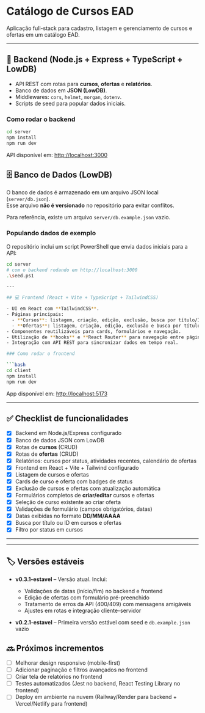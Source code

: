 # Catálogo de Cursos EAD

Aplicação full-stack para cadastro, listagem e gerenciamento de cursos e ofertas em um catálogo EAD.

---

## 🚀 Backend (Node.js + Express + TypeScript + LowDB)

- API REST com rotas para **cursos**, **ofertas** e **relatórios**.
- Banco de dados em **JSON (LowDB)**.
- Middlewares: `cors`, `helmet`, `morgan`, `dotenv`.
- Scripts de seed para popular dados iniciais.

### Como rodar o backend

```bash
cd server
npm install
npm run dev
```

API disponível em: [http://localhost:3000](http://localhost:3000)

## 🗄️ Banco de Dados (LowDB)

O banco de dados é armazenado em um arquivo JSON local (`server/db.json`).  
Esse arquivo **não é versionado** no repositório para evitar conflitos.

Para referência, existe um arquivo `server/db.example.json` vazio.

### Populando dados de exemplo

O repositório inclui um script PowerShell que envia dados iniciais para a API:

````bash
cd server
# com o backend rodando em http://localhost:3000
.\seed.ps1

---

## 💻 Frontend (React + Vite + TypeScript + TailwindCSS)

- UI em React com **TailwindCSS**.
- Páginas principais:
  - **Cursos**: listagem, criação, edição, exclusão, busca por título/ID e filtro por status.
  - **Ofertas**: listagem, criação, edição, exclusão e busca por título/ID.
- Componentes reutilizáveis para cards, formulários e navegação.
- Utilização de **hooks** e **React Router** para navegação entre páginas.
- Integração com API REST para sincronizar dados em tempo real.

### Como rodar o frontend

```bash
cd client
npm install
npm run dev
````

App disponível em: [http://localhost:5173](http://localhost:5173)

---

## ✅ Checklist de funcionalidades

- [x] Backend em Node.js/Express configurado
- [x] Banco de dados JSON com LowDB
- [x] Rotas de **cursos** (CRUD)
- [x] Rotas de **ofertas** (CRUD)
- [x] Relatórios: cursos por status, atividades recentes, calendário de ofertas
- [x] Frontend em React + Vite + Tailwind configurado
- [x] Listagem de cursos e ofertas
- [x] Cards de curso e oferta com badges de status
- [x] Exclusão de cursos e ofertas com atualização automática
- [x] Formulários completos de **criar/editar** cursos e ofertas
- [x] Seleção de curso existente ao criar oferta
- [x] Validações de formulário (campos obrigatórios, datas)
- [x] Datas exibidas no formato **DD/MM/AAAA**
- [x] Busca por título ou ID em cursos e ofertas
- [x] Filtro por status em cursos

---

---

## 🏷️ Versões estáveis

- **v0.3.1-estavel** – Versão atual. Inclui:

  - Validações de datas (início/fim) no backend e frontend
  - Edição de ofertas com formulário pré-preenchido
  - Tratamento de erros da API (400/409) com mensagens amigáveis
  - Ajustes em rotas e integração cliente-servidor

- **v0.2.1-estavel** – Primeira versão estável com seed e `db.example.json` vazio

## 🔜 Próximos incrementos

- [ ] Melhorar design responsivo (mobile-first)
- [ ] Adicionar paginação e filtros avançados no frontend
- [ ] Criar tela de relatórios no frontend
- [ ] Testes automatizados (Jest no backend, React Testing Library no frontend)
- [ ] Deploy em ambiente na nuvem (Railway/Render para backend + Vercel/Netlify para frontend)
